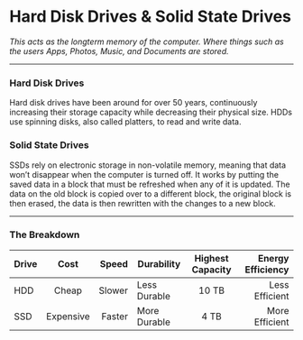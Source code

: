 # Hard Disk Drives & Solid State Drives
_This acts as the longterm memory of the computer. Where things such as the users Apps, Photos, Music, and Documents are stored._

***

### Hard Disk Drives
Hard disk drives have been around for over 50 years, continuously increasing their storage capacity while decreasing their physical size. HDDs use spinning disks, also called platters, to read and write data. 

### Solid State Drives
SSDs rely on electronic storage in non-volatile memory, meaning that data won’t disappear when the computer is turned off. It works by putting the saved data in a block that must be refreshed when any of it is updated. The data on the old block is copied over to a different block, the original block is then erased, the data is then rewritten with the changes to a new block.

***

### The Breakdown
| Drive        | Cost    | Speed  | Durability        | Highest Capacity    | Energy Efficiency  |
| ------------- |:--------:| -----:| ------------- |:--------:| -----:|  
| HDD      | Cheap | Slower | Less Durable | 10 TB | Less Efficient |
| SSD      | Expensive | Faster | More Durable | 4 TB | More Efficient |

